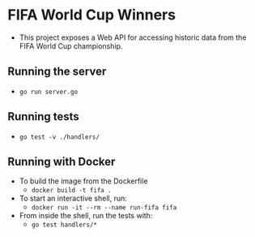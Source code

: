 # FIFA World Cup Winners
- This project exposes a Web API for accessing historic data from the FIFA World Cup championship.

## Running the server
- `go run server.go`

## Running tests
- `go test -v ./handlers/`

## Running with Docker
- To build the image from the Dockerfile
  - `docker build -t fifa .`
- To start an interactive shell, run:
  - `docker run -it --rm --name run-fifa fifa`
- From inside the shell, run the tests with:
  - `go test handlers/*`